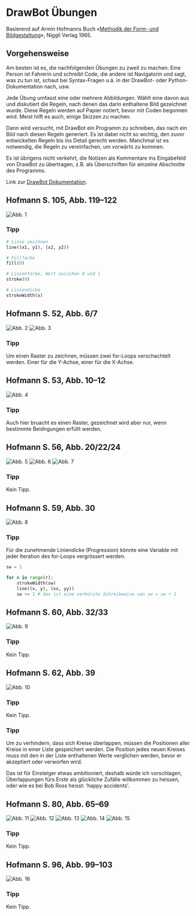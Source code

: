 # DrawBot Übungen

Basierend auf Armin Hofmanns Buch «[Methodik der Form- und Bildgestaltung](http://www.niggli.ch/de/methodik-der-form-und-bildgestaltung.html)», Niggli Verlag 1965.

## Vorgehensweise

Am besten ist es, die nachfolgenden Übungen zu zweit zu machen: Eine Person ist Fahrerin und schreibt Code, die andere ist Navigatorin und sagt, was zu tun ist, schaut bei Syntax-Fragen u.ä. in der DrawBot- oder Python-Dokumentation nach, usw.

Jede Übung umfasst eine oder mehrere Abbildungen. Wählt eine davon aus und diskutiert die Regeln, nach denen das darin enthaltene Bild gezeichnet wurde. Diese Regeln werden auf Papier notiert, bevor mit Coden begonnen wird. Meist hilft es auch, einige Skizzen zu machen.

Dann wird versucht, mit DrawBot ein Programm zu schreiben, das nach ein Bild nach diesen Regeln generiert. Es ist dabei nicht so wichtig, den zuvor entwickelten Regeln bis ins Detail gerecht werden. Manchmal ist es notwendig, die Regeln zu vereinfachen, um vorwärts zu kommen.

Es ist übrigens nicht verkehrt, die Notizen als Kommentare ins Eingabefeld von DrawBot zu übertragen, z.B. als Überschriften für einzelne Abschnitte des Programms.

Link zur [DrawBot Dokumentation](http://www.drawbot.com/quickReference.html).

## Hofmann S. 105, Abb. 119–122

![Abb. 1](./hofmannPics/hofmann_105-119-120-121-122.jpg)

### Tipp

```python
# Linie zeichnen
line((x1, y1), (x2, y2))

# Füllfarbe
fill(0)

# Linienfarbe, Wert zwischen 0 und 1
stroke(0)

# Liniendicke
strokeWidth(x)
```

## Hofmann S. 52, Abb. 6/7

![Abb. 2](./hofmannPics/hofmann_52_6.jpg)
![Abb. 3](./hofmannPics/hofmann_52_7.jpg)

### Tipp

Um einen Raster zu zeichnen, müssen zwei for-Loops verschachtelt werden. Einer für die Y-Achse, einer für die X-Achse.

## Hofmann S. 53, Abb. 10–12

![Abb. 4](./hofmannPics/hofmann_53-10-11-12.jpg)

### Tipp

Auch hier bruacht es einen Raster, gezeichnet wird aber nur, wenn bestimmte Beidngungen erfüllt werden.

## Hofmann S. 56, Abb. 20/22/24

![Abb. 5](./hofmannPics/hofmann_56-20.jpg)
![Abb. 6](./hofmannPics/hofmann_56-22.jpg)
![Abb. 7](./hofmannPics/hofmann_56-24.jpg)

### Tipp

Kein Tipp.

## Hofmann S. 59, Abb. 30

![Abb. 8](./hofmannPics/hofmann_59-30.jpg)

### Tipp

Für die zunehmende Liniendicke (Progression) könnte eine Variable mit jeder Iteration des for-Loops vergrössert werden.

```python
sw = 1

for n in range(r):
    strokeWidth(sw)
    line((x, y), (xx, yy))
    sw += 1 # das ist eine verkürzte Schreibweise von sw = sw + 1
```

## Hofmann S. 60, Abb. 32/33

![Abb. 9](./hofmannPics/hofmann_60-32-33.jpg)

### Tipp

Kein Tipp.

## Hofmann S. 62, Abb. 39

![Abb. 10](./hofmannPics/hofmann_62-39.jpg)

### Tipp

Kein Tipp.

### Tipp

Um zu verhindern, dass sich Kreise überlappen, müssen die Positionen aller Kreise in einer Liste gespeichert werden. Die Position jedes neuen Kreises muss mit den in der Liste enthaltenen Werte verglichen werden, bevor er akzeptiert oder verworfen wird.

Das ist für Einsteiger etwas ambitioniert, deshalb würde ich vorschlagen, Überlappungen fürs Erste als glückliche Zufälle willkommen zu heissen, oder wie es bei Bob Ross heisst: ‘happy accidents’.

## Hofmann S. 80, Abb. 65–69

![Abb. 11](./hofmannPics/hofmann_80-65.jpg)
![Abb. 12](./hofmannPics/hofmann_80-66.jpg)
![Abb. 13](./hofmannPics/hofmann_80-67.jpg)
![Abb. 14](./hofmannPics/hofmann_80-68.jpg)
![Abb. 15](./hofmannPics/hofmann_80-69.jpg)

### Tipp

Kein Tipp.

## Hofmann S. 96, Abb. 99–103

![Abb. 16](./hofmannPics/hofmann_96-99-100-101-102-103.jpg)

### Tipp

Kein Tipp.
